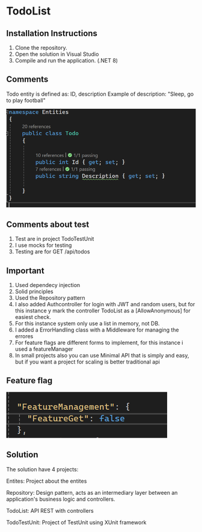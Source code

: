 # TodoList

## Installation Instructions

1. Clone the repository.
2. Open the solution in Visual Studio
3. Compile and run the application.  (.NET 8)

## Comments 

Todo entity is defined as: ID, description
Example of description: "Sleep, go to play football"

![alt text](image.png)

## Comments about test

1. Test are in project TodoTestUnit
2. I use mocks for testing
3. Testing are for GET /api/todos

## Important

1. Used dependecy injection
2. Solid principles 
3. Used the Repository pattern
4. I also added Authcontroller for login with JWT and random users,  but for this instance y mark the controller TodoList as a [AllowAnonymous] for easiest check.
5. For this instance system only use a list in memory, not DB.
6. I added a ErrorHandling class with a Middleware for managing the errores
7. For feature flags are different forms to implement, for this instance i used a featureManager
8. In small projects also you can use Minimal API that is simply and easy, but if you want a project for scaling is better traditional api

## Feature flag 

![alt text](image-1.png)

## Solution

The solution have 4 projects: 

Entites: Project about the entites

Repository: Design pattern, acts as an intermediary layer between an application's business logic and controllers.

TodoList: API REST with controllers

TodoTestUnit: Project of TestUnit using XUnit framework


   